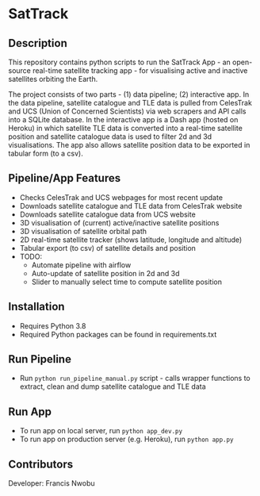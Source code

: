 # SatTrack

## Description

This repository contains python scripts to run the SatTrack App - an open-source real-time satellite tracking app - for visualising active and inactive satellites orbiting the Earth. 

The project consists of two parts - (1) data pipeline; (2) interactive app. In the data pipeline, satellite catalogue and TLE data is pulled from CelesTrak and UCS (Union of Concerned Scientists) via web scrapers and API calls into a SQLite database. In the interactive app is a Dash app (hosted on Heroku) in which satellite TLE data is converted into a real-time satellite position and satellite catalogue data is used to filter 2d and 3d visualisations. The app also allows satellite position data to be exported in tabular form (to a csv).

## Pipeline/App Features

- Checks CelesTrak and UCS webpages for most recent update
- Downloads satellite catalogue and TLE data from CelesTrak website
- Downloads satellite catalogue data from UCS website
- 3D visualisation of (current) active/inactive satellite positions
- 3D visualisation of satellite orbital path
- 2D real-time satellite tracker (shows latitude, longitude and altitude)
- Tabular export (to csv) of satellite details and position
- TODO:
  - Automate pipeline with airflow
  - Auto-update of satellite position in 2d and 3d
  - Slider to manually select time to compute satellite position 


## Installation

- Requires Python 3.8
- Required Python packages can be found in requirements.txt 

## Run Pipeline

- Run `python run_pipeline_manual.py` script - calls wrapper functions to extract, clean and dump satellite catalogue and TLE data

## Run App

- To run app on local server, run `python app_dev.py` 
- To run app on production server (e.g. Heroku), run `python app.py`

## Contributors

Developer: Francis Nwobu
